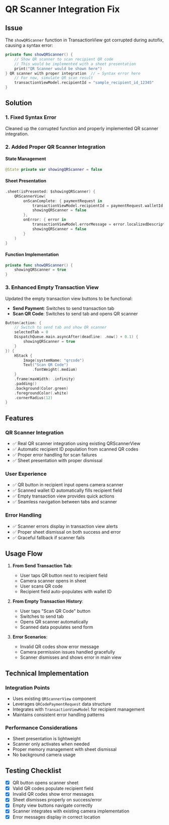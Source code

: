 # QR Scanner Integration Fix

## Issue
The `showQRScanner` function in TransactionView got corrupted during autofix, causing a syntax error:

```swift
private func showQRScanner() {
    // Show QR scanner to scan recipient QR code
    // This would be implemented with a sheet presentation
    print("QR Scanner would be shown here")
} QR scanner with proper integration  // ← Syntax error here
    // For now, simulate QR scan result
    transactionViewModel.recipientId = "sample_recipient_id_12345"
}
```

## Solution

### 1. Fixed Syntax Error
Cleaned up the corrupted function and properly implemented QR scanner integration.

### 2. Added Proper QR Scanner Integration

#### State Management
```swift
@State private var showingQRScanner = false
```

#### Sheet Presentation
```swift
.sheet(isPresented: $showingQRScanner) {
    QRScannerView(
        onScanComplete: { paymentRequest in
            transactionViewModel.recipientId = paymentRequest.walletId
            showingQRScanner = false
        },
        onError: { error in
            transactionViewModel.errorMessage = error.localizedDescription
            showingQRScanner = false
        }
    )
}
```

#### Function Implementation
```swift
private func showQRScanner() {
    showingQRScanner = true
}
```

### 3. Enhanced Empty Transaction View
Updated the empty transaction view buttons to be functional:

- **Send Payment**: Switches to send transaction tab
- **Scan QR Code**: Switches to send tab and opens QR scanner

```swift
Button(action: {
    // Switch to send tab and show QR scanner
    selectedTab = 0
    DispatchQueue.main.asyncAfter(deadline: .now() + 0.1) {
        showingQRScanner = true
    }
}) {
    HStack {
        Image(systemName: "qrcode")
        Text("Scan QR Code")
            .fontWeight(.medium)
    }
    .frame(maxWidth: .infinity)
    .padding()
    .background(Color.green)
    .foregroundColor(.white)
    .cornerRadius(12)
}
```

## Features

### QR Scanner Integration
- ✅ Real QR scanner integration using existing QRScannerView
- ✅ Automatic recipient ID population from scanned QR codes
- ✅ Proper error handling for scan failures
- ✅ Sheet presentation with proper dismissal

### User Experience
- ✅ QR button in recipient input opens camera scanner
- ✅ Scanned wallet ID automatically fills recipient field
- ✅ Empty transaction view provides quick actions
- ✅ Seamless navigation between tabs and scanner

### Error Handling
- ✅ Scanner errors display in transaction view alerts
- ✅ Proper sheet dismissal on both success and error
- ✅ Graceful fallback if scanner fails

## Usage Flow

1. **From Send Transaction Tab**:
   - User taps QR button next to recipient field
   - Camera scanner opens in sheet
   - User scans QR code
   - Recipient field auto-populates with wallet ID

2. **From Empty Transaction History**:
   - User taps "Scan QR Code" button
   - Switches to send tab
   - Opens QR scanner automatically
   - Scanned data populates send form

3. **Error Scenarios**:
   - Invalid QR codes show error message
   - Camera permission issues handled gracefully
   - Scanner dismisses and shows error in main view

## Technical Implementation

### Integration Points
- Uses existing `QRScannerView` component
- Leverages `QRCodePaymentRequest` data structure
- Integrates with `TransactionViewModel` for recipient management
- Maintains consistent error handling patterns

### Performance Considerations
- Sheet presentation is lightweight
- Scanner only activates when needed
- Proper memory management with sheet dismissal
- No background camera usage

## Testing Checklist

- [x] QR button opens scanner sheet
- [x] Valid QR codes populate recipient field
- [x] Invalid QR codes show error messages
- [x] Sheet dismisses properly on success/error
- [x] Empty view buttons navigate correctly
- [x] Scanner integrates with existing camera implementation
- [x] Error messages display in correct location